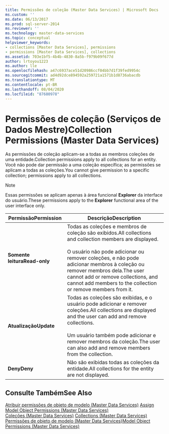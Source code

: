 ```yaml
---
title: Permissões de coleção (Master Data Services) | Microsoft Docs
ms.custom: ''
ms.date: 06/13/2017
ms.prod: sql-server-2014
ms.reviewer: ''
ms.technology: master-data-services
ms.topic: conceptual
helpviewer_keywords:
- collections [Master Data Services], permissions
- permissions [Master Data Services], collections
ms.assetid: 703e1bf5-4b4b-4830-8a5b-f979b09f677d
author: lrtoyou1223
ms.author: lle
ms.openlocfilehash: a47c6937ace51d20986ccf04bb7d1f39fed9954c
ms.sourcegitcommit: ad4d92dce894592a259721a1571b1d8736abacdb
ms.translationtype: MT
ms.contentlocale: pt-BR
ms.lasthandoff: 08/04/2020
ms.locfileid: "87680978"
---
```

# <a name="collection-permissions-master-data-services"></a><span data-ttu-id="aed70-102">Permissões de coleção (Serviços de Dados Mestre)</span><span class="sxs-lookup"><span data-stu-id="aed70-102">Collection Permissions (Master Data Services)</span></span>
  <span data-ttu-id="aed70-103">As permissões de coleção aplicam-se a todas as membros coleções de uma entidade.</span><span class="sxs-lookup"><span data-stu-id="aed70-103">Collection permissions apply to all collections for an entity.</span></span> <span data-ttu-id="aed70-104">Você não pode dar permissão a uma coleção específica; as permissões se aplicam a todas as coleções.</span><span class="sxs-lookup"><span data-stu-id="aed70-104">You cannot give permission to a specific collection; permissions apply to all collections.</span></span>  
  
> [!NOTE]  
>  <span data-ttu-id="aed70-105">Essas permissões se aplicam apenas à área funcional **Explorer** da interface do usuário.</span><span class="sxs-lookup"><span data-stu-id="aed70-105">These permissions apply to the **Explorer** functional area of the user interface only.</span></span>  
  
|<span data-ttu-id="aed70-106">Permissão</span><span class="sxs-lookup"><span data-stu-id="aed70-106">Permission</span></span>|<span data-ttu-id="aed70-107">Descrição</span><span class="sxs-lookup"><span data-stu-id="aed70-107">Description</span></span>|  
|----------------|-----------------|  
|<span data-ttu-id="aed70-108">**Somente leitura**</span><span class="sxs-lookup"><span data-stu-id="aed70-108">**Read-only**</span></span>|<span data-ttu-id="aed70-109">Todas as coleções e membros de coleção são exibidos.</span><span class="sxs-lookup"><span data-stu-id="aed70-109">All collections and collection members are displayed.</span></span><br /><br /> <span data-ttu-id="aed70-110">O usuário não pode adicionar ou remover coleções, e não pode adicionar membros à coleção ou remover membros dela.</span><span class="sxs-lookup"><span data-stu-id="aed70-110">The user cannot add or remove collections, and cannot add members to the collection or remove members from it.</span></span>|  
|<span data-ttu-id="aed70-111">**Atualização**</span><span class="sxs-lookup"><span data-stu-id="aed70-111">**Update**</span></span>|<span data-ttu-id="aed70-112">Todas as coleções são exibidas, e o usuário pode adicionar e remover coleções.</span><span class="sxs-lookup"><span data-stu-id="aed70-112">All collections are displayed and the user can add and remove collections.</span></span><br /><br /> <span data-ttu-id="aed70-113">Um usuário também pode adicionar e remover membros da coleção.</span><span class="sxs-lookup"><span data-stu-id="aed70-113">The user can also add and remove members from the collection.</span></span>|  
|<span data-ttu-id="aed70-114">**Deny**</span><span class="sxs-lookup"><span data-stu-id="aed70-114">**Deny**</span></span>|<span data-ttu-id="aed70-115">Não são exibidas todas as coleções da entidade.</span><span class="sxs-lookup"><span data-stu-id="aed70-115">All collections for the entity are not displayed.</span></span>|  
  
## <a name="see-also"></a><span data-ttu-id="aed70-116">Consulte Também</span><span class="sxs-lookup"><span data-stu-id="aed70-116">See Also</span></span>  
 <span data-ttu-id="aed70-117">[Atribuir permissões de objeto de modelo &#40;Master Data Services&#41;](assign-model-object-permissions-master-data-services.md) </span><span class="sxs-lookup"><span data-stu-id="aed70-117">[Assign Model Object Permissions &#40;Master Data Services&#41;](assign-model-object-permissions-master-data-services.md) </span></span>  
 <span data-ttu-id="aed70-118">[Coleções &#40;Master Data Services&#41;](../../2014/master-data-services/collections-master-data-services.md) </span><span class="sxs-lookup"><span data-stu-id="aed70-118">[Collections &#40;Master Data Services&#41;](../../2014/master-data-services/collections-master-data-services.md) </span></span>  
 [<span data-ttu-id="aed70-119">Permissões de objeto de modelo &#40;Master Data Services&#41;</span><span class="sxs-lookup"><span data-stu-id="aed70-119">Model Object Permissions &#40;Master Data Services&#41;</span></span>](../../2014/master-data-services/model-object-permissions-master-data-services.md)  
  
  
